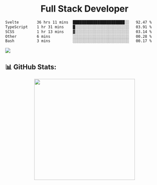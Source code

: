   <h1 align="center" font="bold">
Full Stack Developer 
</h1>


 <!--START_SECTION:waka-->

```txt
Svelte        36 hrs 11 mins  ███████████████████████░░   92.47 %
TypeScript    1 hr 31 mins    █░░░░░░░░░░░░░░░░░░░░░░░░   03.91 %
SCSS          1 hr 13 mins    ▓░░░░░░░░░░░░░░░░░░░░░░░░   03.14 %
Other         6 mins          ░░░░░░░░░░░░░░░░░░░░░░░░░   00.28 %
Bash          3 mins          ░░░░░░░░░░░░░░░░░░░░░░░░░   00.17 %
```

<!--END_SECTION:waka-->

  <p align="start">
   
<a href="https://linkedin.com/in/Abhishek">
<img src="https://skillicons.dev/icons?i=cpp,java,python,html,css,js,postgres,mongodb,linux,bash,git,github,react,express,nodejs,nextjs,gcp,docker,vscode,postman,powershell,githubactions,&theme=dark&perline=10" />
</a>
</p>



## 📊 GitHub Stats:

 <div align="center">

 <!-- github streak start -->

<img width=320 src="https://github-readme-streak-stats.herokuapp.com/?user=Abhishek9503&layout=compact"  />

<!-- github streak end -->
